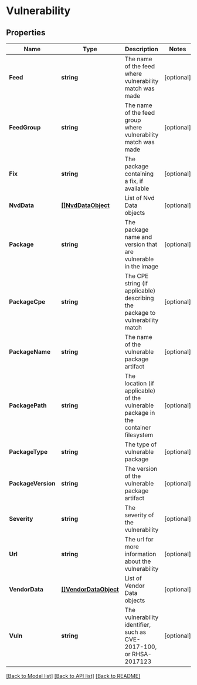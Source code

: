 # Vulnerability

## Properties

Name | Type | Description | Notes
------------ | ------------- | ------------- | -------------
**Feed** | **string** | The name of the feed where vulnerability match was made | [optional] 
**FeedGroup** | **string** | The name of the feed group where vulnerability match was made | [optional] 
**Fix** | **string** | The package containing a fix, if available | [optional] 
**NvdData** | [**[]NvdDataObject**](NvdDataObject.md) | List of Nvd Data objects | [optional] 
**Package** | **string** | The package name and version that are vulnerable in the image | [optional] 
**PackageCpe** | **string** | The CPE string (if applicable) describing the package to vulnerability match | [optional] 
**PackageName** | **string** | The name of the vulnerable package artifact | [optional] 
**PackagePath** | **string** | The location (if applicable) of the vulnerable package in the container filesystem | [optional] 
**PackageType** | **string** | The type of vulnerable package | [optional] 
**PackageVersion** | **string** | The version of the vulnerable package artifact | [optional] 
**Severity** | **string** | The severity of the vulnerability | [optional] 
**Url** | **string** | The url for more information about the vulnerability | [optional] 
**VendorData** | [**[]VendorDataObject**](VendorDataObject.md) | List of Vendor Data objects | [optional] 
**Vuln** | **string** | The vulnerability identifier, such as CVE-2017-100, or RHSA-2017123 | [optional] 

[[Back to Model list]](../README.md#documentation-for-models) [[Back to API list]](../README.md#documentation-for-api-endpoints) [[Back to README]](../README.md)


